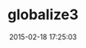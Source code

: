 ---
layout: post
title:  "globalize3"
repo:   "svenfuchs/globalize3"
date:   2015-02-18 17:25:03
gemurl: http://github.com/svenfuchs/globalize3
---